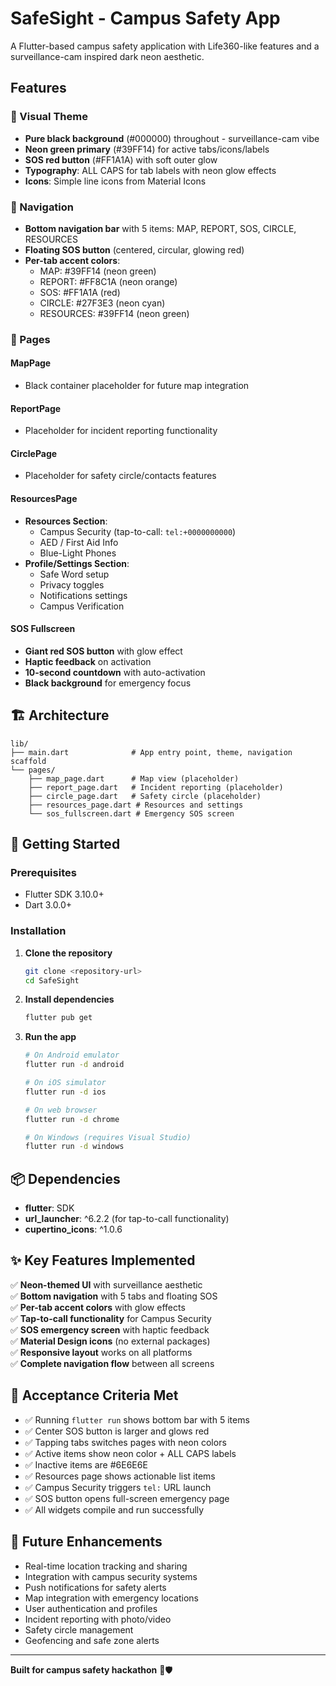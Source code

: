 # SafeSight - Campus Safety App

A Flutter-based campus safety application with Life360-like features and a surveillance-cam inspired dark neon aesthetic.

## Features

### 🎨 Visual Theme
- **Pure black background** (#000000) throughout - surveillance-cam vibe
- **Neon green primary** (#39FF14) for active tabs/icons/labels
- **SOS red button** (#FF1A1A) with soft outer glow
- **Typography**: ALL CAPS for tab labels with neon glow effects
- **Icons**: Simple line icons from Material Icons

### 🧭 Navigation
- **Bottom navigation bar** with 5 items: MAP, REPORT, SOS, CIRCLE, RESOURCES
- **Floating SOS button** (centered, circular, glowing red)
- **Per-tab accent colors**:
  - MAP: #39FF14 (neon green)
  - REPORT: #FF8C1A (neon orange) 
  - SOS: #FF1A1A (red)
  - CIRCLE: #27F3E3 (neon cyan)
  - RESOURCES: #39FF14 (neon green)

### 📱 Pages

#### MapPage
- Black container placeholder for future map integration

#### ReportPage
- Placeholder for incident reporting functionality

#### CirclePage
- Placeholder for safety circle/contacts features

#### ResourcesPage
- **Resources Section**:
  - Campus Security (tap-to-call: `tel:+0000000000`)
  - AED / First Aid Info
  - Blue-Light Phones
- **Profile/Settings Section**:
  - Safe Word setup
  - Privacy toggles
  - Notifications settings
  - Campus Verification

#### SOS Fullscreen
- **Giant red SOS button** with glow effect
- **Haptic feedback** on activation
- **10-second countdown** with auto-activation
- **Black background** for emergency focus

## 🏗️ Architecture

```
lib/
├── main.dart              # App entry point, theme, navigation scaffold
└── pages/
    ├── map_page.dart      # Map view (placeholder)
    ├── report_page.dart   # Incident reporting (placeholder)  
    ├── circle_page.dart   # Safety circle (placeholder)
    ├── resources_page.dart # Resources and settings
    └── sos_fullscreen.dart # Emergency SOS screen
```

## 🚀 Getting Started

### Prerequisites
- Flutter SDK 3.10.0+
- Dart 3.0.0+

### Installation

1. **Clone the repository**
   ```bash
   git clone <repository-url>
   cd SafeSight
   ```

2. **Install dependencies**
   ```bash
   flutter pub get
   ```

3. **Run the app**
   ```bash
   # On Android emulator
   flutter run -d android
   
   # On iOS simulator  
   flutter run -d ios
   
   # On web browser
   flutter run -d chrome
   
   # On Windows (requires Visual Studio)
   flutter run -d windows
   ```

## 📦 Dependencies

- **flutter**: SDK
- **url_launcher**: ^6.2.2 (for tap-to-call functionality)
- **cupertino_icons**: ^1.0.6

## ✨ Key Features Implemented

✅ **Neon-themed UI** with surveillance aesthetic  
✅ **Bottom navigation** with 5 tabs and floating SOS  
✅ **Per-tab accent colors** with glow effects  
✅ **Tap-to-call functionality** for Campus Security  
✅ **SOS emergency screen** with haptic feedback  
✅ **Material Design icons** (no external packages)  
✅ **Responsive layout** works on all platforms  
✅ **Complete navigation flow** between all screens

## 🎯 Acceptance Criteria Met

- ✅ Running `flutter run` shows bottom bar with 5 items
- ✅ Center SOS button is larger and glows red
- ✅ Tapping tabs switches pages with neon colors
- ✅ Active items show neon color + ALL CAPS labels
- ✅ Inactive items are #6E6E6E
- ✅ Resources page shows actionable list items
- ✅ Campus Security triggers `tel:` URL launch
- ✅ SOS button opens full-screen emergency page
- ✅ All widgets compile and run successfully

## 🔮 Future Enhancements

- Real-time location tracking and sharing
- Integration with campus security systems  
- Push notifications for safety alerts
- Map integration with emergency locations
- User authentication and profiles
- Incident reporting with photo/video
- Safety circle management
- Geofencing and safe zone alerts

---

**Built for campus safety hackathon** 🏫🛡️

